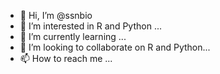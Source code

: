 - 👋 Hi, I’m @ssnbio
- 👀 I’m interested in R and Python ...
- 🌱 I’m currently learning ...
- 💞️ I’m looking to collaborate on R and Python...
- 📫 How to reach me ...

<!---
ssnbio/ssnbio is a ✨ special ✨ repository because its `README.md` (this file) appears on your GitHub profile.
You can click the Preview link to take a look at your changes.
--->
